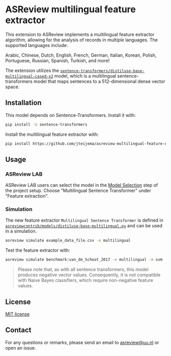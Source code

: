 # ASReview multilingual feature extractor

This extension to ASReview implements a multilingual feature extractor algorithm, allowing for the analysis of records in multiple languages. The supported languages include:

Arabic, Chinese, Dutch, English, French, German, Italian, Korean, Polish, Portuguese, Russian, Spanish, Turkish, and more!

The extension utilizes the [`sentence-transformers/distiluse-base-multilingual-cased-v2`](https://huggingface.co/sentence-transformers/distiluse-base-multilingual-cased-v2) model, which is a multilingual sentence-transformers model that maps sentences to a 512-dimensional dense vector space.


## Installation

This model depends on Sentence-Transformers. Install it with:
```bash
pip install -U sentence-transformers
```

Install the multilingual feature extractor with:

```bash
pip install https://github.com/jteijema/asreview-multilingual-feature-extractor/archive/master.zip
```

## Usage

### ASReview LAB

ASReview LAB users can select the model in the [Model Selection](https://asreview.readthedocs.io/en/latest/features/pre_screening.html#select-model) step of the project setup. Choose "Multilingual Sentence Transformer" under "Feature extraction".

### Simulation

The new feature extractor `Multilingual Sentence Transformer` is defined in
[`asreviewcontrib/models/distiluse-base-multilingual.py`](asreviewcontrib/models/distiluse-base-multilingual.py) 
and can be used in a simulation.

```bash
asreview simulate example_data_file.csv -e multilingual
```

Test the feature extractor with:

```bash
asreview simulate benchmark:van_de_Schoot_2017 -e multilingual -m svm
```

>Please note that, as with all sentence transformers, this model produces negative vector values. Consequently, it is not compatible with Naive Bayes classifiers, which require non-negative feature values.

## License

[MIT license](/LICENSE)

## Contact

For any questions or remarks, please send an email to asreview@uu.nl or open an issue.
